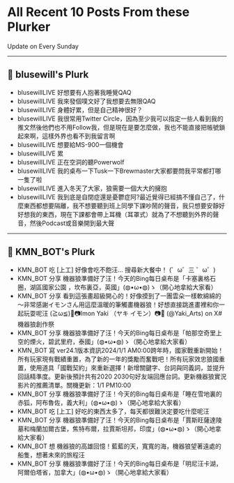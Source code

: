 # All Recent 10 Posts From these Plurker

Update on Every Sunday

---

## 📰 blusewill's Plurk


- blusewillLIVE 好想要有人抱著我睡覺QAQ
- blusewillLIVE 我來發個噗文好了我想要去無限QAQ
- blusewillLIVE 身體好累，但是自己精神很好？
- blusewillLIVE 我很常用Twitter Circle，因為至少我可以指定一些人看到我的推文然後他們也不用Follow我，但是現在是要怎麼做，我也不能直接把帳號鎖起來啊，這樣外界也看不到我留言啊
- blusewillLIVE 想要給MS-900一個機會
- blusewillLIVE 累
- blusewillLIVE 正在空洞的聽Powerwolf
- blusewillLIVE 我的桌布一下Tusk一下Brewmaster大家都要問我平常都打哪一隻了啦
- blusewillLIVE 進入冬天了大家，狼需要一個大大的擁抱
- blusewillLIVE 我到底是自閉症還是憂鬱症阿?最近覺得已經搞不懂自己了，什麼東西都想要隔離，我不想要聽到班上同學下課吵鬧的聲音，我只想要安靜好好想我的東西，現在下課都會帶上耳機（耳罩式）就為了不想聽到外界的聲音，然後Podcast或音樂開到最大聲

---

## 📰 KMN_BOT's Plurk


- KMN_BOT 吃 [上工] 好像會吃不飽汪... 搜尋新大餐中！ (゜ω゜三 ゜ω゜)
- KMN_BOT 分享 機器狼準備好了汪！今天的Bing每日桌布是「卡塞裏格石圈，湖區國家公園 ，坎布裏亞，英國」(◍•ω•◍)ゝ（開心地拿給大家看）
- KMN_BOT 分享 看到這張畫超級開心的！好像摸到了一團雲朵一樣軟綿綿的～非常感謝イモンさん用這麼溫暖的筆觸畫機器狼！好想直接跳進畫裡和你一起玩耍呢汪 (≧ω≦)🍠📷Imon Yaki （ヤキ イモン）📷🍠 (@Yaki_Arts) on X#機器狼創作祭
- KMN_BOT 分享 機器狼準備好了汪！今天的Bing每日桌布是「帕那空奇里上空的煙火，碧武里府，泰國」(◍•ω•◍)ゝ（開心地拿給大家看）
- KMN_BOT 寫 ver24.1版本資訊2024/1/1 AM0:00跨年時，國家戰重新開始！所有玩家現有戰績重置，為了新的一年的獎勵而奮戰吧！所有玩家效忠狼國重置，使用道具「國戰契約」來重新選擇！新增關鍵字、台詞與同義詞，並提升回話精準度。更新後預計共有2020 2030句好友端回應台詞。更新機器狼實況影片的推薦清單。關機更新：1/1 PM10:00
- KMN_BOT 分享 機器狼準備好了汪！今天的Bing每日桌布是「睡在雪地裏的赤狐，阿布魯佐，義大利」(◍•ω•◍)ゝ（開心地拿給大家看）
- KMN_BOT 吃 [上工] 好吃的東西太多了，每天都很難決定要吃什麼呢汪
- KMN_BOT 分享 機器狼準備好了汪！今天的Bing每日桌布是「賈斯旺薩達陵墓和梅蘭加爾古堡，焦特布爾，拉賈斯坦邦，印度」(◍•ω•◍)ゝ（開心地拿給大家看）
- KMN_BOT 想 機器狼的高雄回憶！藍藍的天，寬寬的海，機器狼望著遠處的船隻，想著未來的旅程汪
- KMN_BOT 分享 機器狼準備好了汪！今天的Bing每日桌布是「明尼汪卡湖，阿爾伯塔省，加拿大」(◍•ω•◍)ゝ（開心地拿給大家看）



